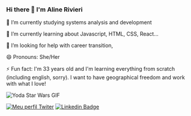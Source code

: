 ### Hi there 👋 I'm Aline Rivieri

🔭 I’m currently studying systems analysis and development

🌱 I’m currently learning about Javascript, HTML, CSS, React...

🤔 I’m looking for help with career transition,

😄 Pronouns: She/Her

⚡ Fun fact: I'm 33 years old and I'm learning everything from scratch (including english, sorry). I want to have geographical freedom and work with what I love!



![Yoda Star Wars GIF](https://tenor.com/view/yoda-star-wars-learning-gif-14395199.gif)

[![Meu perfil Twiter](https://img.shields.io/twitter/follow/alinerivieri?style=social)](https://www.twitter.com/alinerivieri) 
[![Linkedin Badge](https://img.shields.io/badge/-LinkedIn-blue?style=flat-square&logo=Linkedin&logoColor=white&link=https://www.linkedin.com/in/alinerivieri)](https://www.linkedin.com/in/alinerivieri)
